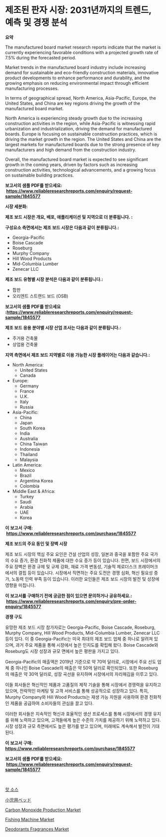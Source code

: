 <p><h1>제조된 판자 시장: 2031년까지의 트렌드, 예측 및 경쟁 분석</h1></p><p><strong>요약</strong></p>
<p><p>The manufactured board market research reports indicate that the market is currently experiencing favorable conditions with a projected growth rate of 7.5% during the forecasted period. </p><p>Market trends in the manufactured board industry include increasing demand for sustainable and eco-friendly construction materials, innovative product developments to enhance performance and durability, and the growing emphasis on reducing environmental impact through efficient manufacturing processes.</p><p>In terms of geographical spread, North America, Asia-Pacific, Europe, the United States, and China are key regions driving the growth of the manufactured board market. </p><p>North America is experiencing steady growth due to the increasing construction activities in the region, while Asia-Pacific is witnessing rapid urbanization and industrialization, driving the demand for manufactured boards. Europe is focusing on sustainable construction practices, which is driving the market growth in the region. The United States and China are the largest markets for manufactured boards due to the strong presence of key manufacturers and high demand from the construction industry.</p><p>Overall, the manufactured board market is expected to see significant growth in the coming years, driven by factors such as increasing construction activities, technological advancements, and a growing focus on sustainable building practices.</p></p>
<p><strong>보고서의 샘플 PDF를 받으세요: &nbsp;<a href="https://www.reliableresearchreports.com/enquiry/request-sample/1845577">https://www.reliableresearchreports.com/enquiry/request-sample/1845577</a></strong></p>
<p><strong>시장 세분화:</strong></p>
<p><strong> 제조 보드 시장은 개요, 배포, 애플리케이션 및 지역으로 더 분류됩니다. :</strong></p>
<p><strong>구성요소 측면에서는 제조 보드 시장은 다음과 같이 분류됩니다.:</strong></p>
<p><ul><li>Georgia-Pacific</li><li>Boise Cascade</li><li>Roseburg</li><li>Murphy Company</li><li>Hill Wood Products</li><li>Mid-Columbia Lumber</li><li>Zenecar LLC</li></ul></p>
<p><strong> 제조 보드 유형별 시장 분석은 다음과 같이 분류됩니다.:</strong></p>
<p><ul><li>합판</li><li>오리엔트 스트랜드 보드 (OSB)</li></ul></p>
<p><strong>보고서의 샘플 PDF를 받으세요 :<a href="https://www.reliableresearchreports.com/enquiry/request-sample/1845577">https://www.reliableresearchreports.com/enquiry/request-sample/1845577</a></strong></p>
<p><strong> 제조 보드 응용 분야별 시장 산업 조사는 다음과 같이 분류됩니다.:</strong></p>
<p><ul><li>주거용 건축물</li><li>상업용 건축물</li></ul></p>
<p><strong>지역 측면에서 제조 보드 지역별로 이용 가능한 시장 플레이어는 다음과 같습니다.:</strong></p>
<p><ul>
    <li>
        North America:
        <ul>
            <li>United States</li>
            <li>Canada</li>
        </ul>
    </li>
    <li>
        Europe:
        <ul>
            <li>Germany</li>
            <li>France</li>
            <li>U.K.</li>
            <li>Italy</li>
            <li>Russia</li>
        </ul>
    </li>
    <li>
        Asia-Pacific:
        <ul>
            <li>China</li>
            <li>Japan</li>
            <li>South Korea</li>
            <li>India</li>
            <li>Australia</li>
            <li>China Taiwan</li>
            <li>Indonesia</li>
            <li>Thailand</li>
            <li>Malaysia</li>
        </ul>
    </li>
    <li>
        Latin America:
        <ul>
            <li>Mexico</li>
            <li>Brazil</li>
            <li>Argentina Korea</li>
            <li>Colombia</li>
        </ul>
    </li>
    <li>
        Middle East & Africa:
        <ul>
            <li>Turkey</li>
            <li>Saudi</li>
            <li>Arabia</li>
            <li>UAE</li>
            <li>Korea</li>
        </ul>
    </li>
    </ul></p>
<p><strong>이 보고서 구매: &nbsp;<a href="https://www.reliableresearchreports.com/purchase/1845577">https://www.reliableresearchreports.com/purchase/1845577</a></strong></p>
<p><strong>제조 보드의 주요 동인 및 장벽 시장</strong></p>
<p><p>제조 보드 시장의 핵심 주요 요인은 건설 산업의 성장, 일본과 중국을 포함한 주요 국가의 수요 증가, 환경 친화적 제품에 대한 수요 증가 등이 있습니다. 한편, 보드 시장에서의 주요 장벽은 환경 규제 및 규제 강화, 재료 가격 변동성, 기술적 제로더스크 프레이머크에서의 결핍 등이 있습니다. 시장에서 직면하는 주요 도전은 경쟁 심화, 혁신 필요성 증가, 노동력 인력 부족 등이 있습니다. 이러한 요인들은 제조 보드 시장의 발전 및 성장에 영향을 미칩니다.</p></p>
<p><strong>이 보고서를 구매하기 전에 궁금한 점이 있으면 문의하거나 공유하세요.: &nbsp;<a href="https://www.reliableresearchreports.com/enquiry/pre-order-enquiry/1845577">https://www.reliableresearchreports.com/enquiry/pre-order-enquiry/1845577</a></strong></p>
<p><strong>경쟁 구도</strong></p>
<p><p>유망한 제조 보드 시장 참가자로는 Georgia-Pacific, Boise Cascade, Roseburg, Murphy Company, Hill Wood Products, Mid-Columbia Lumber, Zenecar LLC 등이 있다. 이 중 Georgia-Pacific는 미국 최대의 제조 보드 업체 중 하나로 알려져 있으며, 과거 주요 제품을 통해 시장에서 높은 인지도를 확립해 왔다. Boise Cascade와 Roseburg도 시장 성장과 규모 면에서 높은 평판을 가지고 있다.</p><p>Georgia-Pacific의 매출액은 2019년 기준으로 약 70억 달러로, 시장에서 주요 선도 업체 중 하나인 Boise Cascade의 매출은 약 50억 달러로 확인되었다. 또한 Roseburg의 매출은 약 30억 달러로, 성장 곡선을 유지하며 시장에서의 자리매김을 이루고 있다.</p><p>이들 회사들은 혁신적인 제품과 고품질의 제작 기술을 통해 시장에서 경쟁력을 유지하고 있으며, 전략적인 마케팅 및 고객 서비스를 통해 성공적으로 성장하고 있다. 특히, Murphy Company와 Hill Wood Products는 재생 가능 자원을 사용하여 환경 친화적인 제품을 공급하여 소비자들의 관심을 끌고 있다.</p><p>이러한 회사들은 지속적인 혁신과 효율적인 생산 프로세스를 통해 시장에서의 경쟁 유지를 위해 노력하고 있으며, 고객들에게 높은 수준의 가치를 제공하기 위해 노력하고 있다.시장 성장과 규모 측면에서도 높은 평가를 받고 있으며, 미래에도 계속해서 발전이 기대된다.</p></p>
<p><strong>이 보고서 구매: &nbsp; <a href="https://www.reliableresearchreports.com/purchase/1845577">https://www.reliableresearchreports.com/purchase/1845577</a></strong></p>
<p><strong>보고서의 샘플 PDF를 받으세요: &nbsp;<a href="https://www.reliableresearchreports.com/enquiry/request-sample/1845577">https://www.reliableresearchreports.com/enquiry/request-sample/1845577</a></strong><strong></strong></p>
<p>&nbsp;</p>
<p><p><a href="https://github.com/vss5505pa7z1p/Market-Research-Report-List-1/blob/main/2948597190524.md">핫 소스</a></p><p><a href="https://github.com/vhemk0794148/Market-Research-Report-List-1/blob/main/4583923190739.md">小児用ベッド</a></p><p><a href="https://github.com/sofayahoo2023/Market-Research-Report-List-3/blob/main/carbon-monoxide-production-market.md">Carbon Monoxide Production Market</a></p><p><a href="https://silk-columnist-571.notion.site/Fishing-Machine-Market-Size-Market-Share-and-Global-Market-Analysis-Report-2024-2031-a04feb943401466b8b7dac57d57e8f3c">Fishing Machine Market</a></p><p><a href="https://issuu.com/reportprime-2/docs/deodorants-fragrances-market-size-2030.pptx">Deodorants Fragrances Market</a></p></p>